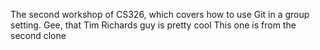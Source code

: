 

The second workshop of CS326, which covers how to use Git in a group setting.
Gee, that Tim Richards guy is pretty cool
This one is from the second clone
